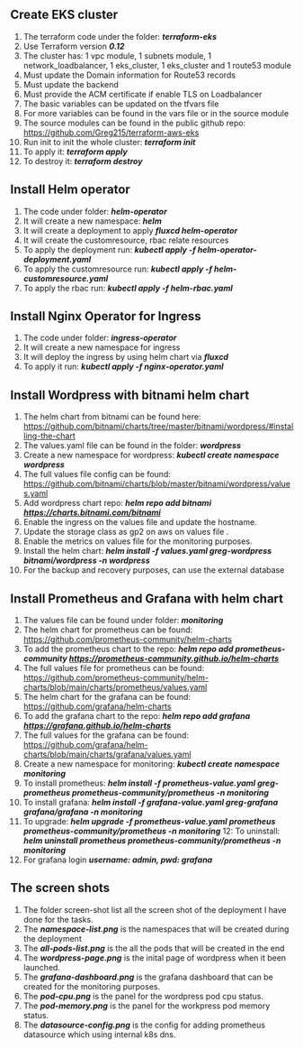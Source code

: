 ## Create EKS cluster
1. The terraform code under the folder: ***terraform-eks***
2. Use Terraform version ***0.12***
3. The cluster has: 1 vpc module, 1 subnets module, 1 network_loadbalancer, 1 eks_cluster, 1 eks_cluster and 1 route53 module
4. Must update the Domain information for Route53 records
5. Must update the backend
6. Must provide the ACM certificate if enable TLS on Loadbalancer
7. The basic variables can be updated on the tfvars file
8. For more variables can be found in the vars file or in the source module
9. The source modules can be found in the public github repo: https://github.com/Greg215/terraform-aws-eks
10. Run init to init the whole cluster: ***terraform init***
11. To apply it: ***terraform apply***
12. To destroy it: ***terraform destroy***

## Install Helm operator
1. The code under folder: ***helm-operator***
2. It will create a new namespace: ***helm***
3. It will create a deployment to apply ***fluxcd helm-operator***
4. It will create the customresource, rbac relate resources
5. To apply the deployment run: ***kubectl apply -f helm-operator-deployment.yaml***
6. To apply the customresource run: ***kubectl apply -f helm-customresource.yaml***
6. To apply the rbac run: ***kubectl apply -f helm-rbac.yaml***

## Install Nginx Operator for Ingress
1. The code under folder: ***ingress-operator***
2. It will create a new namespace for ingress
3. It will deploy the ingress by using helm chart via ***fluxcd***
4. To apply it run: ***kubectl apply -f nginx-operator.yaml***

## Install Wordpress with bitnami helm chart
1. The helm chart from bitnami can be found here: https://github.com/bitnami/charts/tree/master/bitnami/wordpress/#installing-the-chart
2. The values.yaml file can be found in the folder: ***wordpress***
3. Create a new namespace for wordpress: ***kubectl create namespace wordpress***
4. The full values file config can be found: https://github.com/bitnami/charts/blob/master/bitnami/wordpress/values.yaml
5. Add wordpress chart repo: ***helm repo add bitnami https://charts.bitnami.com/bitnami***
6. Enable the ingress on the values file and update the hostname.
7. Update the storage class as gp2 on aws on values file .
8. Enable the metrics on values file for the monitoring purposes.
9. Install the helm chart: ***helm install -f values.yaml greg-wordpress bitnami/wordpress -n wordpress***
10. For the backup and recovery purposes, can use the external database

## Install Prometheus and Grafana with helm chart
1. The values file can be found under folder: ***monitoring***
2. The helm chart for prometheus can be found: https://github.com/prometheus-community/helm-charts
3. To add the prometheus chart to the repo: ***helm repo add prometheus-community https://prometheus-community.github.io/helm-charts***
4. The full values file for prometheus can be found: https://github.com/prometheus-community/helm-charts/blob/main/charts/prometheus/values.yaml
5. The helm chart for the grafana can be found: https://github.com/grafana/helm-charts
6. To add the grafana chart to the repo: ***helm repo add grafana https://grafana.github.io/helm-charts***
7. The full values for the grafana can be found: https://github.com/grafana/helm-charts/blob/main/charts/grafana/values.yaml
8. Create a new namespace for monitoring: ***kubectl create namespace monitoring***
9. To install prometheus: ***helm install -f prometheus-value.yaml greg-prometheus prometheus-community/prometheus -n monitoring***
10. To install grafana: ***helm install -f grafana-value.yaml greg-grafana grafana/grafana -n monitoring***
11. To upgrade: ***helm upgrade -f prometheus-value.yaml prometheus prometheus-community/prometheus -n monitoring***
12: To uninstall: ***helm uninstall prometheus prometheus-community/prometheus -n monitoring***
13. For grafana login ***username: admin, pwd: grafana***

## The screen shots
1. The folder screen-shot list all the screen shot of the deployment I have done for the tasks.
2. The ***namespace-list.png*** is the namespaces that will be created during the deployment
3. The ***all-pods-list.png*** is the all the pods that will be created in the end
4. The ***wordpress-page.png*** is the inital page of wordpress when it been launched.
5. The ***grafana-dashboard.png*** is the grafana dashboard that can be created for the monitoring purposes.
6. The ***pod-cpu.png*** is the panel for the wordpress pod cpu status.
7. The ***pod-memory.png*** is the panel for the workpress pod memory status.
8. The ***datasource-config.png*** is the config for adding prometheus datasource which using internal k8s dns.